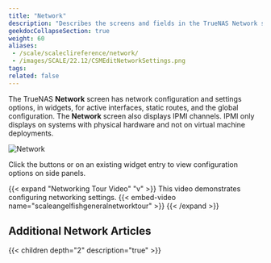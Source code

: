 ```yaml
---
title: "Network"
description: "Describes the screens and fields in the TrueNAS Network section."
geekdocCollapseSection: true
weight: 60
aliases: 
 - /scale/scaleclireference/network/
 - /images/SCALE/22.12/CSMEditNetworkSettings.png
tags:
related: false
---
```


The TrueNAS **Network** screen has network configuration and settings options, in widgets, for active interfaces, static routes, and the global configuration.
The **Network** screen also displays IPMI channels. IPMI only displays on systems with physical hardware and not on virtual machine deployments.

![Network](/images/SCALE/Network/Network.png "TrueNAS Network Page")

Click the buttons or on an existing widget entry to view configuration options on side panels.

{{< expand "Networking Tour Video" "v" >}}
This video demonstrates configuring networking settings.
{{< embed-video name="scaleangelfishgeneralnetworktour" >}}
{{< /expand >}}

<div class="noprint">

## Additional Network Articles

{{< children depth="2" description="true" >}}

</div>
